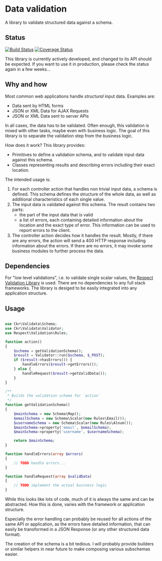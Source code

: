 Data validation
===============

A library to validate structured data against a schema.

Status
-----

[![Build Status](https://travis-ci.org/ckressibucher/php-validata.svg)](https://travis-ci.org/ckressibucher/php-validata)
[![Coverage Status](https://coveralls.io/repos/github/ckressibucher/php-validata/badge.svg?branch=master)](https://coveralls.io/github/ckressibucher/php-validata?branch=master)

This library is currently actively developed, and changed to its API should be expected.
If you want to use it in production, please check the status again in a few weeks...

Why and how
---------

Most common web applications handle *structural* input data.
Examples are:

* Data sent by HTML forms
* JSON or XML Data for AJAX Requests
* JSON or XML Data sent to server APIs

In all cases, the data has to be validated. Often enough, this
validation is mixed with other tasks, maybe even with business logic.
The goal of this library is to separate the validation step from
the business logic.

How does it work? This library provides:

* Primitives to define a validation schema, and to validate input data against this schema.
* Classes representing results and describing errors including their exact location.

The intended usage is:

1. For each controller action that handles non trivial input data, a schema is defined.
   This schema defines the structure of the whole data, as well as additional characteristics
   of each single value.
2. The input data is validated against this schema. The result contains two parts:
   - the part of the input data that is valid
   - a list of errors, each containing detailed information about the location and the
     exact type of error. This information can be used to report errors to the client.
3. The controller action decides how it handles the result. Mostly, if there are any
   errors, the action will send a 400 HTTP response including information about the errors.
   If there are no errors, it may invoke some business modules to further process the data.

Dependencies
---------

For "low level validations", i.e. to validate single scalar values,
the [Respect Validation Library](https://github.com/Respect/Validation) is used.
There are no dependencies to any full stack frameworks.
The library is desiged to be easily integrated into any application structure.

Usage
----

```php

use Ckr\Validata\Schema;
use Ckr\Validata\Validator;
use Respect\Validation\Rules;

function action()
{
    $schema = getValidationSchema();
    $result = Validator::run($schema, $_POST);
    if ($result->hasErrors()) {
        handleErrors($result->getErrors());
    } else {
        handleRequest($result->getValidData());
    }
}

/**
 * Builds the validation schema for `action`
 */
function getValidationSchema()
{
    $mainSchema = new Schema\Map();
    $emailSchema = new Schema\Scalar(new Rules\Email());
    $usernameSchema = new Schema\Scalar(new Rules\Alnum());
    $mainSchema->property('email', $emailSchema);
    $mainSchema->property('username', $usernameSchema);

    return $mainSchema;
}

function handleErrors(array $errors)
{
    // TODO handle errors...
}

function handleRequest(array $validData)
{
    // TODO implement the actual business logic
}
```

While this looks like lots of code, much of it is always the same and can
be abstracted. How this is done, varies with the framework or application structure.

Especially the error handling can probably be reused for all actions of the same API or
application, as the errors have detailed information, that can easily be transformed in
a JSON Response (or any other structured data format).

The creation of the schema is a bit tedious. I will probably provide builders or similar
helpers in near future to make composing various subschemas easier.

